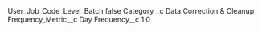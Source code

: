 <?xml version="1.0" encoding="UTF-8"?>
<CustomMetadata xmlns="http://soap.sforce.com/2006/04/metadata" xmlns:xsi="http://www.w3.org/2001/XMLSchema-instance" xmlns:xsd="http://www.w3.org/2001/XMLSchema">
    <label>User_Job_Code_Level_Batch</label>
    <protected>false</protected>
    <values>
        <field>Category__c</field>
        <value xsi:type="xsd:string">Data Correction &amp; Cleanup</value>
    </values>
    <values>
        <field>Frequency_Metric__c</field>
        <value xsi:type="xsd:string">Day</value>
    </values>
    <values>
        <field>Frequency__c</field>
        <value xsi:type="xsd:double">1.0</value>
    </values>
</CustomMetadata>
